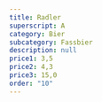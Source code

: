 ```yaml
---
title: Radler
superscript: A
category: Bier
subcategory: Fassbier
description: null
price1: 3,5
price2: 4,3
price3: 15,0
order: "10"
---
```

